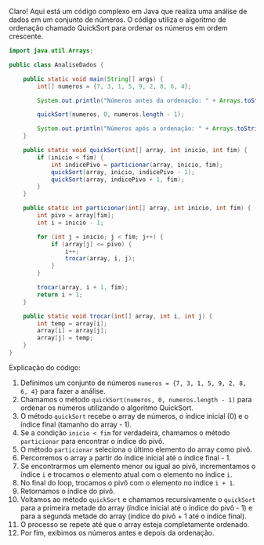 Claro! Aqui está um código complexo em Java que realiza uma análise de dados em um conjunto de números. O código utiliza o algoritmo de ordenação chamado QuickSort para ordenar os números em ordem crescente.

```java
import java.util.Arrays;

public class AnaliseDados {

    public static void main(String[] args) {
        int[] numeros = {7, 3, 1, 5, 9, 2, 8, 6, 4};

        System.out.println("Números antes da ordenação: " + Arrays.toString(numeros));

        quickSort(numeros, 0, numeros.length - 1);

        System.out.println("Números após a ordenação: " + Arrays.toString(numeros));
    }

    public static void quickSort(int[] array, int inicio, int fim) {
        if (inicio < fim) {
            int indicePivo = particionar(array, inicio, fim);
            quickSort(array, inicio, indicePivo - 1);
            quickSort(array, indicePivo + 1, fim);
        }
    }

    public static int particionar(int[] array, int inicio, int fim) {
        int pivo = array[fim];
        int i = inicio - 1;

        for (int j = inicio; j < fim; j++) {
            if (array[j] <= pivo) {
                i++;
                trocar(array, i, j);
            }
        }

        trocar(array, i + 1, fim);
        return i + 1;
    }

    public static void trocar(int[] array, int i, int j) {
        int temp = array[i];
        array[i] = array[j];
        array[j] = temp;
    }
}
```

Explicação do código:
1. Definimos um conjunto de números `numeros = {7, 3, 1, 5, 9, 2, 8, 6, 4}` para fazer a análise.
2. Chamamos o método `quickSort(numeros, 0, numeros.length - 1)` para ordenar os números utilizando o algoritmo QuickSort.
3. O método `quickSort` recebe o array de números, o índice inicial (0) e o índice final (tamanho do array - 1).
4. Se a condição `inicio < fim` for verdadeira, chamamos o método `particionar` para encontrar o índice do pivô.
5. O método `particionar` seleciona o último elemento do array como pivô.
6. Percorremos o array a partir do índice inicial até o índice final - 1.
7. Se encontrarmos um elemento menor ou igual ao pivô, incrementamos o índice `i` e trocamos o elemento atual com o elemento no índice `i`.
8. No final do loop, trocamos o pivô com o elemento no índice `i + 1`.
9. Retornamos o índice do pivô.
10. Voltamos ao método `quickSort` e chamamos recursivamente o `quickSort` para a primeira metade do array (índice inicial até o índice do pivô - 1) e para a segunda metade do array (índice do pivô + 1 até o índice final).
11. O processo se repete até que o array esteja completamente ordenado.
12. Por fim, exibimos os números antes e depois da ordenação.